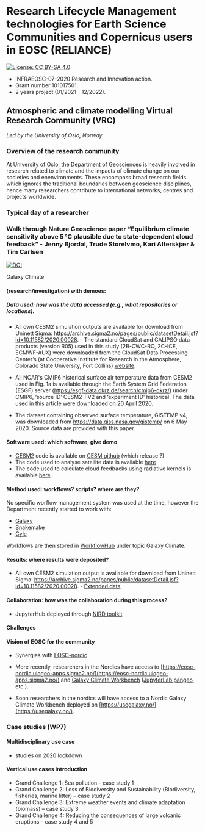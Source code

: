 # Research Lifecycle Management technologies for Earth Science Communities and Copernicus users in EOSC (RELIANCE)

[![License: CC BY-SA 4.0](https://img.shields.io/badge/License-CC%20BY--SA%204.0-lightgrey.svg)](https://creativecommons.org/licenses/by-sa/4.0/)


- INFRAEOSC-07-2020 Research and Innovation action. 
- Grant number 101017501. 
- 2 years project (01/2021 - 12/2022).


## Atmospheric and climate modelling Virtual Research Community (VRC) 

*Led by the University of Oslo, Norway*

### Overview of the research community

At University of Oslo, the Department of Geosciences is heavily involved in research related to climate and the impacts of climate change on our societies and enenvironments. These encompass broad research fields which ignores the traditional boundaries between geoscience disciplines, hence many researchers contribute to international networks, centres and projects worldwide.

### Typical day of a researcher


### Walk through Nature Geoscience paper “Equilibrium climate sensitivity above 5 °C plausible due to state-dependent cloud feedback” - Jenny Bjordal,  Trude Storelvmo, Kari Alterskjær & Tim Carlsen 

[![DOI](https://img.shields.io/badge/DOI-10.1038%2Fs41561--020--00649--1-blue)](https://doi.org/10.1038/s41561-020-00649-1)

Galaxy Climate
#### (research/investigation) with demoes:

##### Data used: how was the data accessed (e.g., what repositories or locations). 

- All own CESM2 simulation outputs are available for download from Uninett Sigma: https://archive.sigma2.no/pages/public/datasetDetail.jsf?id=10.11582/2020.00028. - The standard CloudSat and CALIPSO data products (version R05) used in this study (2B-CWC-RO, 2C-ICE, ECMWF-AUX) were downloaded from the CloudSat Data Processing Center’s (at Cooperative Institute for Research in the Atmosphere, Colorado State University, Fort Collins) [website](http://www.cloudsat.cira.colostate.edu/). 

- All NCAR's CMIP6 historical surface air temperature data from CESM2 used in Fig. 1a is available through the Earth System Grid Federation (ESGF) server (https://esgf-data.dkrz.de/search/cmip6-dkrz/) under CMIP6, ‘source ID’ CESM2-FV2 and ‘experiment ID’ historical. The data used in this article were downloaded on 20 April 2020. 

- The dataset containing observed surface temperature, GISTEMP v4, was downloaded from https://data.giss.nasa.gov/gistemp/ on 6 May 2020. Source data are provided with this paper.


#### Software used: which software, give demo

- [CESM2](https://www.cesm.ucar.edu/models/cesm2/) code is available on [CESM github](https://github.com/ESCOMP/CESM) (which release ?)
- The code used to analyse satellite data is available [here](https://github.com/tim-carlsen/satellite-ecs-so) 
- The code used to calculate cloud feedbacks using radiative kernels is available [here](https://github.com/mzelinka/cloud-radiative-kernels).

#### Method used: workflows? scripts? where are they?

No specific worflow management system was used at the time, however the Department recently started to work with: 
- [Galaxy](https://galaxyproject.org/)
- [Snakemake](https://snakemake.readthedocs.io/)
- [Cylc](https://cylc.github.io/)

Workflows are then stored in [WorkflowHub](https://workflowhub.eu/) under topic Galaxy Climate.

#### Results: where results were deposited? 

- All own CESM2 simulation output is available for download from Uninett Sigma: https://archive.sigma2.no/pages/public/datasetDetail.jsf?id=10.11582/2020.00028. - [Extended data](https://www.nature.com/articles/s41561-020-00649-1#MOESM5)

#### Collaboration: how was the collaboration during this process?

- JupyterHub deployed through [NIRD toolkit](https://www.sigma2.no/nird-service-platform)


#### Challenges

#### Vision of EOSC for the community

- Synergies with [EOSC-nordic](https://www.eosc-nordic.eu/)

- More recently, researchers in the Nordics have access to [https://eosc-nordic.uiogeo-apps.sigma2.no/](https://eosc-nordic.uiogeo-apps.sigma2.no/) and [Galaxy Climate Workbench](https://climate.usegalaxy.eu/) ([JupyterLab pangeo](https://live.usegalaxy.eu/?tool_id=interactive_tool_climate_notebook), etc.).
- Soon researchers in the nordics will have access to a Nordic Galaxy Climate Workbench deployed on [https://usegalaxy.no/](https://usegalaxy.no/).

###  Case studies (WP7)

#### Multidisciplinary use case
- studies on 2020 lockdown

#### Vertical use cases introduction

- Grand Challenge 1: Sea pollution - case study 1
- Grand Challenge 2: Loss of Biodiversity and Sustainability (Biodiversity, fisheries, marine litter) – case study 2
- Grand Challenge 3: Extreme weather events and climate adaptation (biomass) – case study 3
- Grand Challenge 4: Reducing the consequences of large volcanic eruptions – case study 4 and 5


